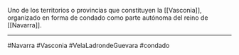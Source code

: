 Uno de los territorios o provincias que constituyen la [[Vasconia]], organizado en forma de condado como parte autónoma del reino de [[Navarra]]. 

--- 


#Navarra #Vasconia #VelaLadrondeGuevara #condado 
